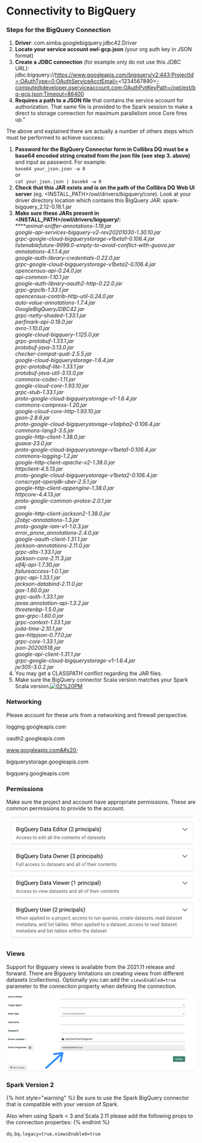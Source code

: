 # Connectivity to BigQuery

### Steps for the BigQuery Connection

1. **Driver**: com.simba.googlebigquery.jdbc42.Driver
2. **Locate your service account owl-gcp.json** (your org auth key in JSON format)
3. **Create a JDBC connection** (for example only do not use this JDBC URL):\
   jdbc:bigquery://https://www.googleapis.com/bigquery/v2:443;ProjectId=;OAuthType=0;OAuthServiceAcctEmail=<1234567890>[-compute@developer.gserviceaccount.com;OAuthPvtKeyPath=/opt/ext/bq-gcp.json;Timeout=86400](mailto:-compute@developer.gserviceaccount.com;OAuthPvtKeyPath=/opt/ext/owl-gcp.json;Timeout=86400)
4. **Requires a path to a JSON file** that contains the service account for authorization. That same file is provided to the Spark session to make a direct to storage connection for maximum parallelism once Core fires up.”

The above and explained there are actually a number of others steps which must be performed to achieve success:

1. **Password for the BigQuery Connector form in Collibra DQ must be a base64 encoded string created from the json file (see step 3. above)** and input as password. For example:\
   `base64 your_json.json -w 0`\
   or\
   `cat your_json.json | base64 -w 0`
2. **Check that this JAR exists and is on the path of the Collibra DQ Web UI server** (eg. \<INSTALL\_PATH>/owl/drivers/bigquery/core). Look at your driver directory location which contains this BigQuery JAR: spark-bigquery\_2.12-0.18.1.jar
3. **Make sure these JARs present in \<INSTALL\_PATH>/owl/drivers/bigquery/:**\
   ****_animal-sniffer-annotations-1.19.jar_\
   _google-api-services-bigquery-v2-rev20201030-1.30.10.jar_\
   _grpc-google-cloud-bigquerystorage-v1beta1-0.106.4.jar_\
   _listenablefuture-9999.0-empty-to-avoid-conflict-with-guava.jar_\
   _annotations-4.1.1.4.jar_\
   _google-auth-library-credentials-0.22.0.jar_\
   _grpc-google-cloud-bigquerystorage-v1beta2-0.106.4.jar_\
   _opencensus-api-0.24.0.jar_\
   _api-common-1.10.1.jar_\
   _google-auth-library-oauth2-http-0.22.0.jar_\
   _grpc-grpclb-1.33.1.jar_\
   _opencensus-contrib-http-util-0.24.0.jar_\
   _auto-value-annotations-1.7.4.jar_\
   _GoogleBigQueryJDBC42.jar_\
   _grpc-netty-shaded-1.33.1.jar_\
   _perfmark-api-0.19.0.jar_\
   _avro-1.10.0.jar_\
   _google-cloud-bigquery-1.125.0.jar_\
   _grpc-protobuf-1.33.1.jar_\
   _protobuf-java-3.13.0.jar_\
   _checker-compat-qual-2.5.5.jar_\
   _google-cloud-bigquerystorage-1.6.4.jar_\
   _grpc-protobuf-lite-1.33.1.jar_\
   _protobuf-java-util-3.13.0.jar_\
   _commons-codec-1.11.jar_\
   _google-cloud-core-1.93.10.jar_\
   _grpc-stub-1.33.1.jar_\
   _proto-google-cloud-bigquerystorage-v1-1.6.4.jar_\
   _commons-compress-1.20.jar_\
   _google-cloud-core-http-1.93.10.jar_\
   _gson-2.8.6.jar_\
   _proto-google-cloud-bigquerystorage-v1alpha2-0.106.4.jar_\
   _commons-lang3-3.5.jar_\
   _google-http-client-1.38.0.jar_\
   _guava-23.0.jar_\
   _proto-google-cloud-bigquerystorage-v1beta1-0.106.4.jar_\
   _commons-logging-1.2.jar_\
   _google-http-client-apache-v2-1.38.0.jar_\
   _httpclient-4.5.13.jar_\
   _proto-google-cloud-bigquerystorage-v1beta2-0.106.4.jar_\
   _conscrypt-openjdk-uber-2.5.1.jar_\
   _google-http-client-appengine-1.38.0.jar_\
   _httpcore-4.4.13.jar_\
   _proto-google-common-protos-2.0.1.jar_\
   _core_\
   _google-http-client-jackson2-1.38.0.jar_\
   _j2objc-annotations-1.3.jar_\
   _proto-google-iam-v1-1.0.3.jar_\
   _error\_prone\_annotations-2.4.0.jar_\
   _google-oauth-client-1.31.1.jar_\
   _jackson-annotations-2.11.0.jar_\
   _grpc-alts-1.33.1.jar_\
   _jackson-core-2.11.3.jar_\
   _slf4j-api-1.7.30.jar_\
   _failureaccess-1.0.1.jar_\
   _grpc-api-1.33.1.jar_\
   _jackson-databind-2.11.0.jar_\
   _gax-1.60.0.jar_\
   _grpc-auth-1.33.1.jar_\
   _javax.annotation-api-1.3.2.jar_\
   _threetenbp-1.5.0.jar_\
   _gax-grpc-1.60.0.jar_\
   _grpc-context-1.33.1.jar_\
   _joda-time-2.10.1.jar_\
   _gax-httpjson-0.77.0.jar_\
   _grpc-core-1.33.1.jar_\
   _json-20200518.jar_\
   _google-api-client-1.31.1.jar_\
   _grpc-google-cloud-bigquerystorage-v1-1.6.4.jar_\
   _jsr305-3.0.2.jar_
4. You may get a CLASSPATH conflict regarding the JAR files.
5. Make sure the BigQuery connector Scala version matches your Spark Scala version.[![02%20PM](https://discourse-static.influitive.net/uploads/db\_033c9cc6\_3cea\_4623\_b4a8\_52ebc3f9e8a1/optimized/2X/d/dfca73373275afb5f063f192a3aa7105caa76bd8\_2\_286x500.png)](https://discourse-static.influitive.net/uploads/db\_033c9cc6\_3cea\_4623\_b4a8\_52ebc3f9e8a1/original/2X/d/dfca73373275afb5f063f192a3aa7105caa76bd8.png)

### Networking

Please account for these urls from a networking and firewall perspective.&#x20;

logging.googleapis.com&#x20;

oauth2.googleapis.com&#x20;

www.googleapis.com&#x20;

bigquerystorage.googleapis.com&#x20;

bigquery.googleapis.com

### Permissions

Make sure the project and account have appropriate permissions.  These are common permissions to provide to the account.&#x20;

![](<../../.gitbook/assets/image (76).png>)

### Views

Support for Bigquery views is available from the 2021.11 release and forward. There are Bigquery limitations on creating views from different datasets (collections).  Optionally you can add the `viewsEnabled=true` parameter to the connection property when defining the connection.

![](<../../.gitbook/assets/image (160).png>)

### Spark Version 2

{% hint style="warning" %}
Be sure to use the Spark BigQuery connector that is compatible with your version of Spark. &#x20;

Also when using Spark < 3 and Scala 2.11 please add the following props to the connection properties:&#x20;
{% endhint %}

```
dq.bq.legacy=true,viewsEnabled=true
```
